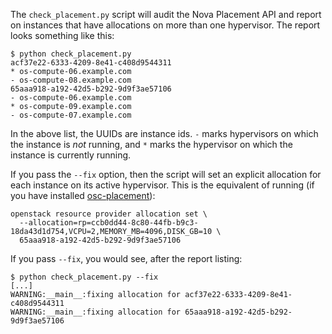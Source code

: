 The `check_placement.py` script will audit the Nova Placement API and
report on instances that have allocations on more than one hypervisor.
The report looks something like this:

    $ python check_placement.py
    acf37e22-6333-4209-8e41-c408d9544311
    * os-compute-06.example.com
    - os-compute-08.example.com
    65aaa918-a192-42d5-b292-9d9f3ae57106
    - os-compute-06.example.com
    * os-compute-09.example.com
    - os-compute-07.example.com

In the above list, the UUIDs are instance ids. `-` marks hypervisors
on which the instance is *not* running, and `*` marks the hypervisor
on which the instance is currently running.

If you pass the `--fix` option, then the script will set an explicit
allocation for each instance on its active hypervisor.  This is the
equivalent of running (if you have installed [osc-placement][]):

    openstack resource provider allocation set \
      --allocation=rp=ccb0dd44-8c80-44fb-b9c3-18da43d1d754,VCPU=2,MEMORY_MB=4096,DISK_GB=10 \
      65aaa918-a192-42d5-b292-9d9f3ae57106

[osc-placement]: https://docs.openstack.org/osc-placement/latest/cli/index.html

If you pass `--fix`, you would see, after the report listing:

    $ python check_placement.py --fix
    [...]
    WARNING:__main__:fixing allocation for acf37e22-6333-4209-8e41-c408d9544311
    WARNING:__main__:fixing allocation for 65aaa918-a192-42d5-b292-9d9f3ae57106

